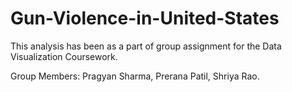 # Gun-Violence-in-United-States

This analysis has been as a part of group assignment for the Data Visualization Coursework. 

Group Members: Pragyan Sharma, Prerana Patil, Shriya Rao.
